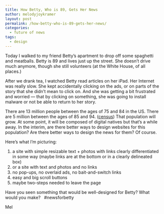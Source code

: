 ```yaml
---
title: How Betty, Who is 89, Gets Her News
author: melodyjoykramer
layout: post
permalink: /how-betty-who-is-89-gets-her-news/
categories:
  - future of news
tags:
  - design
---
```

Today I walked to my friend Betty&#8217;s apartment to drop off some spaghetti and meatballs. Betty is 89 and lives just up the street. She doesn&#8217;t drive much anymore, though she still volunteers (at the White House, of all places.)

After we drank tea, I watched Betty read articles on her iPad. Her Internet was really slow. She kept accidentally clicking on the ads, or on parts of the story that she didn&#8217;t mean to click on. And she was getting a bit frustrated and worried &#8212; that by clicking on something, she was going to install malware or not be able to return to her story.

There are 13 million people between the ages of 75 and 84 in the US. There are 5 million between the ages of 85 and 94. ([census][1]) That population will grow. At some point, it will be composed of digital natives but that&#8217;s a while away. In the interim, are there better ways to design websites for this population? Are there better ways to design the news for them? Of course.

Here&#8217;s what I&#8217;m picturing:

1. a site with simple resizable text + photos with links clearly differentiated in some way (maybe links are at the bottom or in a clearly delineated box)  
2. or a site with text and photos and no links  
3. no pop-ups, no overlaid ads, no bait-and-switch links  
4. easy and big scroll buttons  
5. maybe two-steps needed to leave the page

Have you seen something that would be well-designed for Betty? What would you make?   #newsforbetty

Mel

 [1]: http://www.census.gov/prod/cen2010/briefs/c2010br-09.pdf